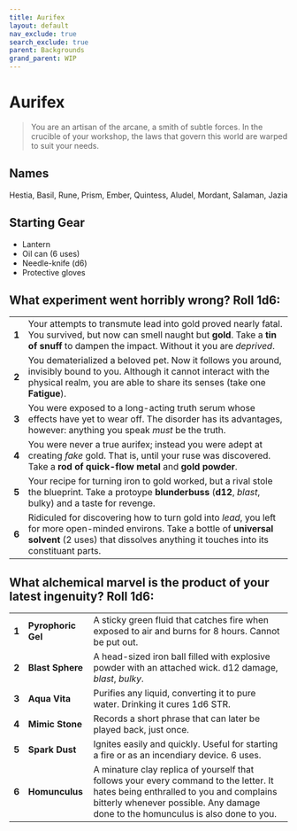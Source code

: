 ```yaml
---
title: Aurifex
layout: default
nav_exclude: true
search_exclude: true
parent: Backgrounds
grand_parent: WIP
---
```


# Aurifex

> You are an artisan of the arcane, a smith of subtle forces. In the crucible of your workshop, the laws that govern this world are warped to suit your needs. 

## Names
Hestia, Basil, Rune, Prism, Ember, Quintess, Aludel, Mordant, Salaman, Jazia

## Starting Gear

- Lantern
- Oil can (6 uses)
- Needle-knife (d6)
- Protective gloves

## What experiment went horribly wrong? Roll 1d6:

|       |                                                                                                                                                                                                                                                                                                                              |
| ----- | ---------------------------------------------------------------------------------------------------------------------------------------------------------------------------------------------------------------------------------------------------------------------------------------------------------------------------- |
| **1** | Your attempts to transmute lead into gold proved nearly fatal. You survived, but now can smell naught but **gold**. Take a **tin of snuff** to dampen the impact. Without it you are _deprived_.                       |
| **2** | You dematerialized a beloved pet. Now it follows you around, invisibly bound to you. Although it cannot interact with the physical realm, you are able to share its senses (take one **Fatigue**).      |
| **3** | You were exposed to a long-acting truth serum whose effects have yet to wear off. The disorder has its advantages, however: anything you speak _must_ be the truth.      |
| **4** | You were never a true aurifex; instead you were adept at creating _fake_ gold. That is, until your ruse was discovered. Take a **rod of quick-flow metal** and **gold powder**.                                |
| **5** | Your recipe for turning iron to gold worked, but a rival stole the blueprint. Take a protoype **blunderbuss** (**d12**, _blast_, bulky) and a taste for revenge.         |
| **6** | Ridiculed for discovering how to turn gold into _lead_, you left for more open-minded environs. Take a bottle of **universal solvent** (2 uses) that dissolves anything it touches into its constituant parts. |

## What alchemical marvel is the product of your latest ingenuity? Roll 1d6:

|       |                      |                                                                                                                                                                                                                                           |
| ----- | -------------------- | ----------------------------------------------------------------------------------------------------------------------------------------------------------------------------------------------------------------------------------------- |
| **1** | **Pyrophoric Gel** | A sticky green fluid that catches fire when exposed to air and burns for 8 hours. Cannot be put out.  |
| **2** | **Blast Sphere**  | A head-sized iron ball filled with explosive powder with an attached wick. d12 damage, _blast_, _bulky_.    |
| **3** | **Aqua Vita**     | Purifies any liquid, converting it to pure water. Drinking it cures 1d6 STR. | 
| **4** | **Mimic Stone**      | Records a short phrase that can later be played back, just once.              |
| **5** | **Spark Dust** | Ignites easily and quickly. Useful for starting a fire or as an incendiary device. 6 uses.           |
| **6** | **Homunculus**       | A minature clay replica of yourself that follows your every command to the letter. It hates being enthralled to you and complains bitterly whenever possible. Any damage done to the homunculus is also done to you. |
